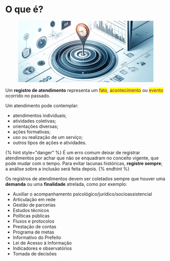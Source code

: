 # O que é?

<figure><img src="../../.gitbook/assets/image (3) (1).png" alt=""><figcaption></figcaption></figure>

Um **registro de atendimento** representa um <mark style="color:purple;">fato</mark>, <mark style="color:purple;">acontecimento</mark> ou <mark style="color:purple;">evento</mark> ocorrido no passado.

Um atendimento pode contemplar:

* atendimentos individuais;
* atividades coletivas;
* orientações diversas;
* ações formativas;
* uso ou realização de um serviço;
* outros tipos de ações e atividades.

{% hint style="danger" %}
É um erro comum deixar de registrar atendimentos por achar que não se enquadram no conceito vigente, que pode mudar com o tempo. Para evitar lacunas históricas, **registre sempre**; a análise sobre a inclusão será feita depois.
{% endhint %}

Os registros de atendimentos devem ser coletados sempre que houver uma **demanda** ou uma **finalidade** atrelada, como por exemplo:

* Auxiliar o acompanhamento psicológico/jurídico/socioassistencial
* Articulação em rede
* Gestão de parcerias
* Estudos técnicos
* Políticas públicas
* Fluxos e protocolos
* Prestação de contas
* Programa de metas
* Informativo do Prefeito
* Lei de Acesso à Informação
* Indicadores e observatórios
* Tomada de decisões
